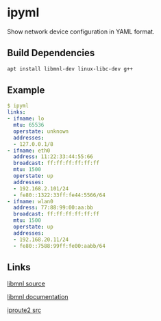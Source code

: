 # ipyml

Show network device configuration in YAML format.

## Build Dependencies

```sh
apt install libmnl-dev linux-libc-dev g++
```

## Example

```yaml
$ ipyml
links:
- ifname: lo
  mtu: 65536
  operstate: unknown
  addresses:
  - 127.0.0.1/8
- ifname: eth0
  address: 11:22:33:44:55:66
  broadcast: ff:ff:ff:ff:ff:ff
  mtu: 1500
  operstate: up
  addresses:
  - 192.168.2.101/24
  - fe80::1322:33ff:fe44:5566/64
- ifname: wlan0
  address: 77:88:99:00:aa:bb
  broadcast: ff:ff:ff:ff:ff:ff
  mtu: 1500
  operstate: up
  addresses:
  - 192.168.20.11/24
  - fe80::7588:99ff:fe00:aabb/64

```

## Links

[libmnl source](https://git.netfilter.org/libmnl/tree/src)

[libmnl documentation](https://netfilter.org/projects/libmnl/doxygen/html/modules.html)

[iproute2 src](https://git.kernel.org/pub/scm/network/iproute2/iproute2.git/tree/ip/ipaddress.c)
